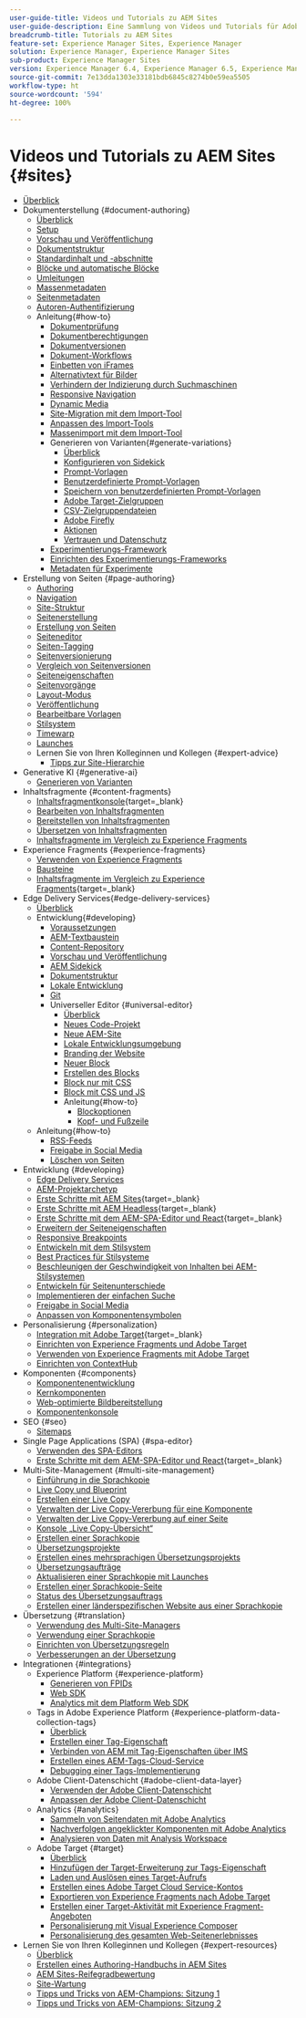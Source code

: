 ```yaml
---
user-guide-title: Videos und Tutorials zu AEM Sites
user-guide-description: Eine Sammlung von Videos und Tutorials für Adobe Experience Manager Sites.
breadcrumb-title: Tutorials zu AEM Sites
feature-set: Experience Manager Sites, Experience Manager
solution: Experience Manager, Experience Manager Sites
sub-product: Experience Manager Sites
version: Experience Manager 6.4, Experience Manager 6.5, Experience Manager as a Cloud Service
source-git-commit: 7e13dda1303e33181bdb6845c8274b0e59ea5505
workflow-type: ht
source-wordcount: '594'
ht-degree: 100%

---
```



# Videos und Tutorials zu AEM Sites {#sites}

+ [Überblick](overview.md)
+ Dokumenterstellung {#document-authoring}
   + [Überblick](document-authoring/overview.md)
   + [Setup](document-authoring/set-up.md)
   + [Vorschau und Veröffentlichung](document-authoring/preview-and-publish.md)
   + [Dokumentstruktur](document-authoring/document-structure.md)
   + [Standardinhalt und -abschnitte](document-authoring/default-content-and-sections.md)
   + [Blöcke und automatische Blöcke](document-authoring/blocks-and-autoblocks.md)
   + [Umleitungen](document-authoring/redirects.md)
   + [Massenmetadaten](document-authoring/bulk-metadata.md)
   + [Seitenmetadaten](document-authoring/page-metadata.md)
   + [Autoren-Authentifizierung](document-authoring/author-authentication.md)
   + Anleitung{#how-to}
      + [Dokumentprüfung](./document-authoring/how-to/document-audit.md)
      + [Dokumentberechtigungen](./document-authoring/how-to/document-permissions.md)
      + [Dokumentversionen](./document-authoring/how-to/document-versions.md)
      + [Dokument-Workflows](./document-authoring/how-to/document-workflows.md)
      + [Einbetten von iFrames](./document-authoring/how-to/iframes.md)
      + [Alternativtext für Bilder](./document-authoring/how-to/image-alt-text.md)
      + [Verhindern der Indizierung durch Suchmaschinen](./document-authoring/how-to/no-index.md)
      + [Responsive Navigation](document-authoring/how-to/responsive-navigation.md)
      + [Dynamic Media](./document-authoring/how-to/using-dynamic-media.md)
      + [Site-Migration mit dem Import-Tool](./document-authoring/how-to/migration-using-importer.md)
      + [Anpassen des Import-Tools](./document-authoring/how-to/customizing-importer.md)
      + [Massenimport mit dem Import-Tool](./document-authoring/how-to/bulk-importing-using-importer.md)
      + Generieren von Varianten{#generate-variations}
         + [Überblick](./document-authoring/how-to/generate-variations/overview.md)
         + [Konfigurieren von Sidekick](./document-authoring/how-to/generate-variations/configure-sidekick.md)
         + [Prompt-Vorlagen](./document-authoring/how-to/generate-variations/prompt-templates.md)
         + [Benutzerdefinierte Prompt-Vorlagen](./document-authoring/how-to/generate-variations/custom-prompt-templates.md)
         + [Speichern von benutzerdefinierten Prompt-Vorlagen](./document-authoring/how-to/generate-variations/save-custom-prompt-template.md)
         + [Adobe Target-Zielgruppen](./document-authoring/how-to/generate-variations/using-target-audiences.md)
         + [CSV-Zielgruppendateien](./document-authoring/how-to/generate-variations/using-csv-file-audiences.md)
         + [Adobe Firefly](./document-authoring/how-to/generate-variations/using-adobe-firefly-for-images.md)
         + [Aktionen](./document-authoring/how-to/generate-variations/actions.md)
         + [Vertrauen und Datenschutz](./document-authoring/how-to/generate-variations/trust-privacy.md)
      + [Experimentierungs-Framework](./document-authoring/how-to/experimentation-framework.md)
      + [Einrichten des Experimentierungs-Frameworks](./document-authoring/how-to/setup-experimentation-framework.md)
      + [Metadaten für Experimente](./document-authoring/how-to/experimentation-add-metadata.md)
+ Erstellung von Seiten {#page-authoring}
   + [Authoring](page-authoring/aem-sites-authoring-overview.md)
   + [Navigation](page-authoring/basic-handling-sites-feature-video-use.md)
   + [Site-Struktur](page-authoring/content-hierarchy-feature-video-use.md)
   + [Seitenerstellung](page-authoring/creating-page-feature-video-use.md)
   + [Erstellung von Seiten](page-authoring/page-authoring-overview-feature-video-use.md)
   + [Seiteneditor](page-authoring/page-editor-feature-video-use.md)
   + [Seiten-Tagging](page-authoring/page-tagging-feature-video-use.md)
   + [Seitenversionierung](page-authoring/page-versioning-feature-video-use.md)
   + [Vergleich von Seitenversionen](page-authoring/page-diff-feature-video-use.md)
   + [Seiteneigenschaften](page-authoring/page-properties-feature-video-understand.md)
   + [Seitenvorgänge](page-authoring/page-operations-feature-video-use.md)
   + [Layout-Modus](page-authoring/responsive-layout-feature-video-understand.md)
   + [Veröffentlichung](page-authoring/publication-management-feature-video-use.md)
   + [Bearbeitbare Vorlagen](page-authoring/template-editor-feature-video-use.md)
   + [Stilsystem](page-authoring/style-system-feature-video-use.md)
   + [Timewarp](page-authoring/timewarp-feature-video-use.md)
   + [Launches](page-authoring/launches.md)
   + Lernen Sie von Ihren Kolleginnen und Kollegen {#expert-advice}
      + [Tipps zur Site-Hierarchie](page-authoring/expert-advice/site-hierarchy.md)
+ Generative KI {#generative-ai}
   + [Generieren von Varianten](./generative-ai/generate-variations.md)
+ Inhaltsfragmente {#content-fragments}
   + [Inhaltsfragmentkonsole](https://experienceleague.adobe.com/docs/experience-manager-learn/content-fragments-console/overview.html?lang=de){target=_blank}
   + [Bearbeiten von Inhaltsfragmenten](content-fragments/content-fragments-feature-video-use.md)
   + [Bereitstellen von Inhaltsfragmenten](content-fragments/content-fragments-delivery-feature-video-use.md)
   + [Übersetzen von Inhaltsfragmenten](content-fragments/content-fragments-translation-feature-video-use.md)
   + [Inhaltsfragmente im Vergleich zu Experience Fragments](content-fragments/understand-content-fragments-and-experience-fragments.md)
+ Experience Fragments {#experience-fragments}
   + [Verwenden von Experience Fragments](experience-fragments/experience-fragments-feature-video-use.md)
   + [Bausteine](experience-fragments/building-blocks.md)
   + [Inhaltsfragmente im Vergleich zu Experience Fragments](https://experienceleague.adobe.com/docs/experience-manager-learn/sites/content-fragments/understand-content-fragments-and-experience-fragments.html?lang=de){target=_blank}
+ Edge Delivery Services{#edge-delivery-services}
   + [Überblick](./edge-delivery-services/overview.md)
   + Entwicklung{#developing}
      + [Voraussetzungen](edge-delivery-services/developing/prerequisites.md)
      + [AEM-Textbaustein](edge-delivery-services/developing/aem-boilerplate.md)
      + [Content-Repository](edge-delivery-services/developing/content-repository.md)
      + [Vorschau und Veröffentlichung](edge-delivery-services/developing/preview-and-publish.md)
      + [AEM Sidekick](edge-delivery-services/developing/sidekick.md)
      + [Dokumentstruktur](edge-delivery-services/developing/document-structure.md)
      + [Lokale Entwicklung](edge-delivery-services/developing/local-development.md)
      + [Git](edge-delivery-services/developing/git.md)
      + Universeller Editor {#universal-editor}
         + [Überblick](./edge-delivery-services/developing/universal-editor/0-overview.md)
         + [Neues Code-Projekt](./edge-delivery-services/developing/universal-editor/1-new-code-project.md)
         + [Neue AEM-Site](./edge-delivery-services/developing/universal-editor/2-new-aem-site.md)
         + [Lokale Entwicklungsumgebung](./edge-delivery-services/developing/universal-editor/3-local-development-environment.md)
         + [Branding der Website](./edge-delivery-services/developing/universal-editor/4-website-branding.md)
         + [Neuer Block](./edge-delivery-services/developing/universal-editor/5-new-block.md)
         + [Erstellen des Blocks](./edge-delivery-services/developing/universal-editor/6-author-block.md)
         + [Block nur mit CSS](./edge-delivery-services/developing/universal-editor/7a-block-css.md)
         + [Block mit CSS und JS](./edge-delivery-services/developing/universal-editor/7b-block-js-css.md)
         + Anleitung{#how-to}
            + [Blockoptionen](./edge-delivery-services/developing/universal-editor/how-to/block-options.md)
            + [Kopf- und Fußzeile](./edge-delivery-services/developing/universal-editor/how-to/header-and-footer.md)
   + Anleitung{#how-to}
      + [RSS-Feeds](edge-delivery-services/how-to/rss.md)
      + [Freigabe in Social Media](edge-delivery-services/how-to/social-media-sharing.md)
      + [Löschen von Seiten](edge-delivery-services/how-to/delete-page.md)
+ Entwicklung {#developing}
   + [Edge Delivery Services](developing/edge-delivery-services.md)
   + [AEM-Projektarchetyp](developing/aem-project-archetype.md)
   + [Erste Schritte mit AEM Sites](https://experienceleague.adobe.com/docs/experience-manager-learn/getting-started-wknd-tutorial-develop/overview.html?lang=de){target=_blank}
   + [Erste Schritte mit AEM Headless](https://experienceleague.adobe.com/docs/experience-manager-learn/getting-started-with-aem-headless/overview.html?lang=de){target=_blank}
   + [Erste Schritte mit dem AEM-SPA-Editor und React](https://experienceleague.adobe.com/docs/experience-manager-learn/getting-started-with-aem-headless/spa-editor/react/overview.html?lang=de){target=_blank}
   + [Erweitern der Seiteneigenschaften](developing/page-properties-technical-video-develop.md)
   + [Responsive Breakpoints](developing/responsive-breakpoints.md)
   + [Entwickeln mit dem Stilsystem](developing/style-system-technical-video-understand.md)
   + [Best Practices für Stilsysteme](developing/style-organization-style-system-understand-article.md)
   + [Beschleunigen der Geschwindigkeit von Inhalten bei AEM-Stilsystemen](developing/accelerate-content-velocity-aem-style-system.md)
   + [Entwickeln für Seitenunterschiede](developing/page-diff-technical-video-develop.md)
   + [Implementieren der einfachen Suche](developing/search-tutorial-develop.md)
   + [Freigabe in Social Media](developing/social-media-sharing-technical-video-use.md)
   + [Anpassen von Komponentensymbolen](developing/component-icons-technical-video-develop.md)
+ Personalisierung {#personalization}
   + [Integration mit Adobe Target](https://helpx.adobe.com/de/marketing-cloud/how-to/aem-target.html){target=_blank}
   + [Einrichten von Experience Fragments und Adobe Target](personalization/experience-fragment-target-technical-video-setup.md)
   + [Verwenden von Experience Fragments mit Adobe Target](personalization/experience-fragment-target-offer-feature-video-use.md)
   + [Einrichten von ContextHub](personalization/context-hub-technical-video-setup.md)
+ Komponenten {#components}
   + [Komponentenentwicklung](components/component-development.md)
   + [Kernkomponenten](components/core-components-feature-video-understand.md)
   + [Web-optimierte Bildbereitstellung](components/web-optimized-image-delivery.md)
   + [Komponentenkonsole](components/components-console-feature-video-use.md)
+ SEO {#seo}
   + [Sitemaps](./seo/sitemaps.md)
+ Single Page Applications (SPA) {#spa-editor}
   + [Verwenden des SPA-Editors](spa-editor/spa-editor-framework-feature-video-use.md)
   + [Erste Schritte mit dem AEM-SPA-Editor und React](https://experienceleague.adobe.com/docs/experience-manager-learn/getting-started-with-aem-headless/spa-editor/react/overview.html?lang=de){target=_blank}
+ Multi-Site-Management {#multi-site-management}
   + [Einführung in die Sprachkopie](./multi-site-management/language-copy-overview.md)
   + [Live Copy und Blueprint](./multi-site-management/live-copy-and-blueprint.md)
   + [Erstellen einer Live Copy](./multi-site-management/create-live-copy.md)
   + [Verwalten der Live Copy-Vererbung für eine Komponente](./multi-site-management/manage-component-inheritance-live-copy.md)
   + [Verwalten der Live Copy-Vererbung auf einer Seite](./multi-site-management/manage-page-inheritance-live-copy.md)
   + [Konsole „Live Copy-Übersicht“](./multi-site-management/live-copy-overview-console.md)
   + [Erstellen einer Sprachkopie](./multi-site-management/create-language-copy.md)
   + [Übersetzungsprojekte](./multi-site-management/manage-translation-projects.md)
   + [Erstellen eines mehrsprachigen Übersetzungsprojekts](./multi-site-management/create-multinational-translational-project.md)
   + [Übersetzungsaufträge](./multi-site-management/create-translation-job.md)
   + [Aktualisieren einer Sprachkopie mit Launches](./multi-site-management/updating-language-copy.md)
   + [Erstellen einer Sprachkopie-Seite](./multi-site-management/create-new-page-language-copy.md)
   + [Status des Übersetzungsauftrags](./multi-site-management/translation-job-status.md)
   + [Erstellen einer länderspezifischen Website aus einer Sprachkopie](./multi-site-management/create-new-site.md)
+ Übersetzung {#translation}
   + [Verwendung des Multi-Site-Managers](translation/multi-site-manager-feature-video-use.md)
   + [Verwendung einer Sprachkopie](translation/language-copy-feature-video-use.md)
   + [Einrichten von Übersetzungsregeln](translation/translation-rules-editor-technical-video-setup.md)
   + [Verbesserungen an der Übersetzung](translation/translation-enhancements-feature-video-use.md)
+ Integrationen {#integrations}
   + Experience Platform {#experience-platform}
      + [Generieren von FPIDs](integrations/platform/fpid.md)
      + [Web SDK](integrations/platform/web-sdk.md)
      + [Analytics mit dem Platform Web SDK](integrations/platform/analytics-using-web-sdk.md)
   + Tags in Adobe Experience Platform {#experience-platform-data-collection-tags}
      + [Überblick](integrations/experience-platform/data-collection/tags/overview.md)
      + [Erstellen einer Tag-Eigenschaft](integrations/experience-platform/data-collection/tags/create-tag-property.md)
      + [Verbinden von AEM mit Tag-Eigenschaften über IMS](integrations/experience-platform/data-collection/tags/connect-aem-tag-property-using-ims.md)
      + [Erstellen eines AEM-Tags-Cloud-Service](integrations/experience-platform/data-collection/tags/create-aem-launch-cloud-service.md)
      + [Debugging einer Tags-Implementierung](integrations/experience-platform/data-collection/tags/debug-tags-implementation.md)
   + Adobe Client-Datenschicht {#adobe-client-data-layer}
      + [Verwenden der Adobe Client-Datenschicht](integrations/adobe-client-data-layer/data-layer-overview.md)
      + [Anpassen der Adobe Client-Datenschicht](integrations/adobe-client-data-layer/data-layer-customize.md)
   + Analytics {#analytics}
      + [Sammeln von Seitendaten mit Adobe Analytics](integrations/analytics/collect-data-analytics.md)
      + [Nachverfolgen angeklickter Komponenten mit Adobe Analytics](integrations/analytics/track-clicked-component.md)
      + [Analysieren von Daten mit Analysis Workspace](integrations/analytics/create-analytics-workspace.md)
   + Adobe Target {#target}
      + [Überblick](integrations/adobe-target/overview.md)
      + [Hinzufügen der Target-Erweiterung zur Tags-Eigenschaft](integrations/adobe-target/add-target-launch-extension.md)
      + [Laden und Auslösen eines Target-Aufrufs](integrations/adobe-target/load-and-fire-target.md)
      + [Erstellen eines Adobe Target Cloud Service-Kontos](integrations/adobe-target/setup-aem-target-cloud-service.md)
      + [Exportieren von Experience Fragments nach Adobe Target](integrations/adobe-target/export-experience-fragment-target.md)
      + [Erstellen einer Target-Aktivität mit Experience Fragment-Angeboten](integrations/adobe-target/create-target-activity.md)
      + [Personalisierung mit Visual Experience Composer](integrations/adobe-target/personalization-using-vec.md)
      + [Personalisierung des gesamten Web-Seitenerlebnisses](integrations/adobe-target/personalization-web-page.md)
+ Lernen Sie von Ihren Kolleginnen und Kollegen {#expert-resources}
   + [Überblick](expert-resources/learn-from-your-peers-overview.md)
   + [Erstellen eines Authoring-Handbuchs in AEM Sites](expert-resources/authoring-guide-in-sites.md)
   + [AEM Sites-Reifegradbewertung](expert-resources/maturity-assessment.md)
   + [Site-Wartung](expert-resources/site-maintenance.md)
   + [Tipps und Tricks von AEM-Champions: Sitzung 1](expert-resources/champion-tips-1.md)
   + [Tipps und Tricks von AEM-Champions: Sitzung 2](expert-resources/champion-tips-2.md)
